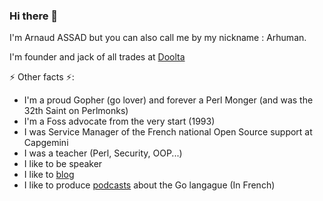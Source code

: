 ### Hi there 👋

I'm Arnaud ASSAD but you can also call me by my nickname : Arhuman.

I'm founder and jack of all trades at [Doolta](https://www.doolta.com)

⚡ Other facts ⚡:
* I'm a proud Gopher (go lover) and forever a Perl Monger (and was the 32th Saint on Perlmonks)
* I'm a Foss advocate from the very start (1993)
* I was Service Manager of the French national Open Source support at Capgemini
* I was a teacher (Perl, Security, OOP...)
* I like to be speaker
* I like to [blog](https://blog.asssad.fr)
* I like to produce [podcasts](https://gofr.fm) about the Go langague (In French)

<!--
**arhuman/arhuman** is a ✨ _special_ ✨ repository because its `README.md` (this file) appears on your GitHub profile.

Here are some ideas to get you started:

- 🔭 I’m currently working on ...
- 🌱 I’m currently learning ...
- 👯 I’m looking to collaborate on ...
- 🤔 I’m looking for help with ...
- 💬 Ask me about ...
- 📫 How to reach me: ...
- 😄 Pronouns: ...
- ⚡ Fun fact: ...
-->

